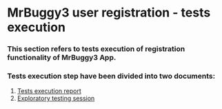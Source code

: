 # MrBuggy3 user registration - tests execution
### This section refers to tests execution of registration functionality of MrBuggy3 App. 
### Tests execution step have been divided into two documents:
1. [Tests execution report](https://github.com/MalfiRG/Project1/blob/main/Tests-execution/Test-execution-report.pdf)
2. [Exploratory testing session](https://github.com/MalfiRG/Project1/blob/main/Tests-execution/MRBUGGY3%20-%20exploratory%20testing%20report%20PT.pdf)
